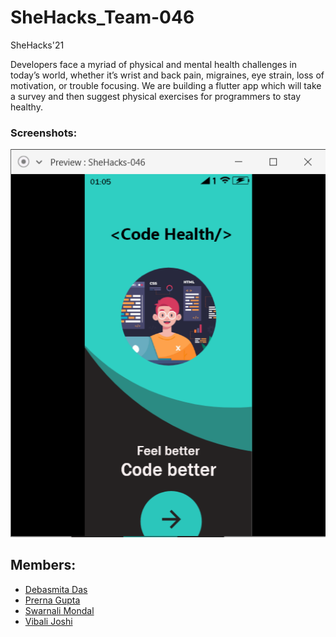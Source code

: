 # SheHacks_Team-046
SheHacks'21


Developers face a myriad of physical and mental health challenges in today’s world, whether it’s wrist and back pain, migraines, eye strain, loss of motivation, or trouble focusing. We are building a flutter app which will take a survey and then suggest physical exercises for programmers to stay healthy.

### Screenshots:
![homepage](ss/front.png)

## Members:
- [Debasmita Das](https://github.com/Debasmita-01)
- [Prerna Gupta](https://github.com/prerna2712)
- [Swarnali Mondal](https://github.com/swarnalii)
- [Vibali Joshi](https://github.com/vibalijoshi)
